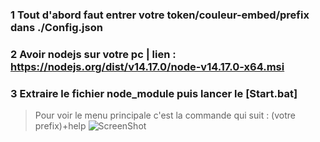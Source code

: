 ### 1 Tout d'abord faut entrer votre token/couleur-embed/prefix dans ./Config.json  
### 2 Avoir nodejs sur votre pc | lien : https://nodejs.org/dist/v14.17.0/node-v14.17.0-x64.msi 
### 3 Extraire le fichier node_module puis lancer le [Start.bat]  
> Pour voir le menu principale c'est la commande qui suit : (votre prefix)+help 
![ScreenShot](https://cdn.discordapp.com/attachments/766258846733172747/784814905332989952/Sans_titre_3.gif)
